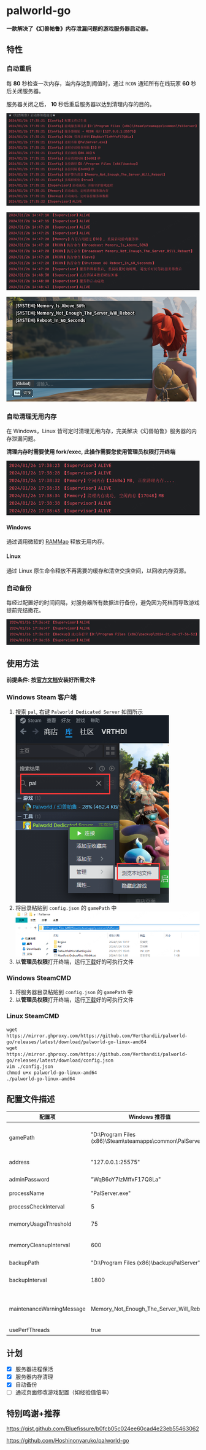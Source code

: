 # palworld-go

**一款解决了《幻兽帕鲁》内存泄漏问题的游戏服务器启动器。**

## 特性

### 自动重启

每 **80** 秒检查一次内存，当内存达到阈值时，通过 `RCON` 通知所有在线玩家 **60** 秒后关闭服务器。

服务器关闭之后， **10** 秒后重启服务器以达到清理内存的目的。

![运行效果图1](/pic/palworld_go_1.png)

![运行效果图2](/pic/palworld_go_2.png)

![游戏内效果图](/pic/palworld_reboot.png)

### 自动清理无用内存

在 Windows，Linux 皆可定时清理无用内存，完美解决《幻兽帕鲁》服务器的内存泄漏问题。

**清理内存时需要使用 fork/exec, 此操作需要您使用管理员权限打开终端**

![运行效果图3](/pic/palworld_go_3.png)

#### Windows

通过调用微软的 [RAMMap](https://learn.microsoft.com/en-us/sysinternals/downloads/rammap) 释放无用内存。

#### Linux

通过 Linux 原生命令释放不再需要的缓存和清空交换空间，以回收内存资源。

### 自动备份

每经过配置好的时间间隔，对服务器所有数据进行备份，避免因为死档而导致游戏提前完结撒花。

![运行效果图4](/pic/palworld_go_4.png)

## 使用方法

**前提条件: 按[官方文档](https://tech.palworldgame.com/dedicated-server-guide)安装好所需文件**

### Windows Steam 客户端

1. 搜索 `pal`, 右键 `Palworld Dedicated Server` 如图所示 ![打开目录](/pic/windows_steam_start.png)
2. 将目录粘贴到 `config.json` 的 `gamePath` 中 ![打开目录](/pic/dir.png)
3. 以**管理员权限**打开终端，运行[下载](https://github.com/Verthandii/palworld-go/releases)好的可执行文件

### Windows SteamCMD

1. 将服务器目录粘贴到 `config.json` 的 `gamePath` 中
2. 以**管理员权限**打开终端，运行[下载](https://github.com/Verthandii/palworld-go/releases)好的可执行文件

### Linux SteamCMD

```shell
wget https://mirror.ghproxy.com/https://github.com/Verthandii/palworld-go/releases/latest/download/palworld-go-linux-amd64
wget https://mirror.ghproxy.com/https://github.com/Verthandii/palworld-go/releases/latest/download/config.json
vim ./config.json
chmod u+x palworld-go-linux-amd64 
./palworld-go-linux-amd64
```

## 配置文件描述

| 配置项                       | Windows 推荐值                                                    | Linux 推荐值                                      | 备注                            |
|---------------------------|----------------------------------------------------------------|------------------------------------------------|-------------------------------|
| gamePath                  | "D:\\Program Files (x86)\\Steam\\steamapps\\common\\PalServer" | "/home/steam/Steam/steamapps/common/PalServer" | 游戏可执行文件路径 PalServer.exe 所处的位置 |
| address                   | "127.0.0.1:25575"                                              | "127.0.0.1:25575"                              | 服务器地址 + RCON 端口               |
| adminPassword             | "WqB6oY7IzMffxF17Q8La"                                         | "WqB6oY7IzMffxF17Q8La"                         | RCON 管理员密码                    |
| processName               | "PalServer.exe"                                                | "PalServer.sh"                                 | 进程名称                          |
| processCheckInterval      | 5                                                              | 5                                              | 进程存活检查间隔（秒）                   |
| memoryUsageThreshold      | 75                                                             | 75                                             | 重启阈值（百分比）                     |
| memoryCleanupInterval     | 600                                                            | 600                                            | 内存清理间隔（秒）0 表示不清理内存            |
| backupPath                | "D:\\Program Files (x86)\\backup\\PalServer"                   | "/home/steam/backup"                           | 备份路径                          |
| backupInterval            | 1800                                                           | 1800                                           | 备份间隔（秒） 0 表示不备份               |
| maintenanceWarningMessage | Memory_Not_Enough_The_Server_Will_Reboot                       | Memory_Not_Enough_The_Server_Will_Reboot       | 维护警告消息（不支持中文且不支持空格）           |
| usePerfThreads            | true                                                           | true                                           | 多线程优化                         |

## 计划

- [x] 服务器进程保活
- [x] 服务器内存清理
- [x] 自动备份
- [ ] 通过页面修改游戏配置（如经验值倍率）

## 特别鸣谢+推荐

https://gist.github.com/Bluefissure/b0fcb05c024ee60cad4e23eb55463062

https://github.com/Hoshinonyaruko/palworld-go
